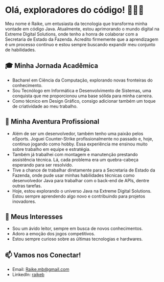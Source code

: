 # Olá, exploradores do código! 👋🏻🚀

Meu nome é Raike, um entusiasta da tecnologia que transforma minha vontade em código Java. Atualmente, estou aprimorando o mundo digital na Extreme Digital Solutions, onde tenho a honra de colaborar com a Secretaria de Estado da Fazenda. Acredito firmemente que a aprendizagem é um processo contínuo e estou sempre buscando expandir meu conjunto de habilidades.

## 🎓 Minha Jornada Acadêmica

- Bacharel em Ciência da Computação, explorando novas fronteiras do conhecimento.
- Sou Tecnólogo em Informática e Desenvolvimento de Sistemas, uma conquista que me proporcionou uma base sólida para minha carreira.
- Como técnico em Design Gráfico, consigo adicionar também um toque de criatividade ao meu trabalho.

## 💼 Minha Aventura Profissional

- Além de ser um desenvolvedor, também tenho uma paixão pelos eSports. Joguei Counter-Strike profissionalmente no passado e, hoje, continuo jogando como hobby. Essa experiência me ensinou muito sobre trabalho em equipe e estratégia.
- Também já trabalhei com montagem e manutenção prestando assistência técnica. Lá, cada problema era um quebra-cabeça esperando para ser resolvido.
- Tive a chance de trabalhar diretamente para a Secretaria de Estado da Fazenda, onde pude usar minhas habilidades técnicas como desenvolvedor Java para trabalhar com o back-end de APIs, dentre outras tarefas.
- Hoje, estou explorando o universo Java na Extreme Digital Solutions. Estou sempre aprendendo algo novo e contribuindo para projetos inovadores.

## 🌱 Meus Interesses

- Sou um ávido leitor, sempre em busca de novos conhecimentos.
- Adoro a emoção dos jogos competitivos.
- Estou sempre curioso sobre as últimas tecnologias e hardwares.

## 📫 Vamos nos Conectar!

- Email: Raike.mb@gmail.com
- LinkedIn: [raikeb]([url](https://www.linkedin.com/in/raikeb/))

